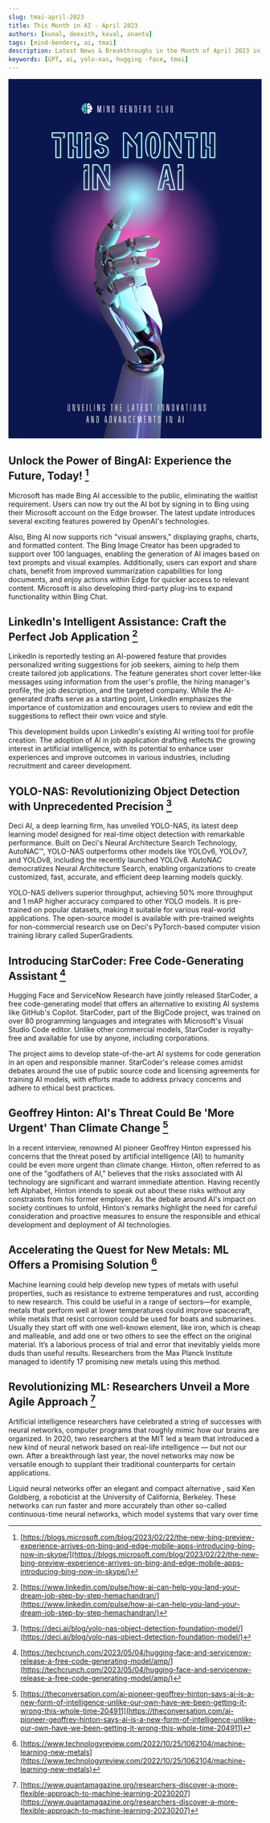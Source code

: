 ```yaml
---
slug: tmai-april-2023
title: This Month in AI - April 2023
authors: [kunal, deexith, keval, ananta]
tags: [mind-benders, ai, tmai]
description: Latest News & Breakthroughs in the Month of April 2023 in AI/ML/DS.
keywords: [GPT, ai, yolo-nas, hugging -face, tmai]
---
```


![A robotic hand touching a speck of light](tmai-apr23-poster.png)

## Unlock the Power of BingAI: Experience the Future, Today! [^1]

Microsoft has made Bing AI accessible to the public, eliminating the waitlist requirement. Users can now try out the AI bot by signing in to Bing using their Microsoft account on the Edge browser. The latest update introduces several exciting features powered by OpenAI's technologies. 

Also, Bing AI now supports rich "visual answers," displaying graphs, charts, and formatted content. The Bing Image Creator has been upgraded to support over 100 languages, enabling the generation of AI images based on text prompts and visual examples. Additionally, users can export and share chats, benefit from improved summarization capabilities for long documents, and enjoy actions within Edge for quicker access to relevant content. Microsoft is also developing third-party plug-ins to expand functionality within Bing Chat.


## LinkedIn's Intelligent Assistance: Craft the Perfect Job Application [^2]

LinkedIn is reportedly testing an AI-powered feature that provides personalized writing suggestions for job seekers, aiming to help them create tailored job applications. The feature generates short cover letter-like messages using information from the user's profile, the hiring manager's profile, the job description, and the targeted company. While the AI-generated drafts serve as a starting point, LinkedIn emphasizes the importance of customization and encourages users to review and edit the suggestions to reflect their own voice and style. 

This development builds upon LinkedIn's existing AI writing tool for profile creation. The adoption of AI in job application drafting reflects the growing interest in artificial intelligence, with its potential to enhance user experiences and improve outcomes in various industries, including recruitment and career development.


## YOLO-NAS: Revolutionizing Object Detection with Unprecedented Precision [^3]

Deci AI, a deep learning firm, has unveiled YOLO-NAS, its latest deep learning model designed for real-time object detection with remarkable performance. Built on Deci's Neural Architecture Search Technology, AutoNAC™, YOLO-NAS outperforms other models like YOLOv6, YOLOv7, and YOLOv8, including the recently launched YOLOv8. AutoNAC democratizes Neural Architecture Search, enabling organizations to create customized, fast, accurate, and efficient deep learning models quickly. 

YOLO-NAS delivers superior throughput, achieving 50% more throughput and 1 mAP higher accuracy compared to other YOLO models. It is pre-trained on popular datasets, making it suitable for various real-world applications. The open-source model is available with pre-trained weights for non-commercial research use on Deci's PyTorch-based computer vision training library called SuperGradients.


## Introducing StarCoder: Free Code-Generating Assistant [^4]

Hugging Face and ServiceNow Research have jointly released StarCoder, a free code-generating model that offers an alternative to existing AI systems like GitHub's Copilot. StarCoder, part of the BigCode project, was trained on over 80 programming languages and integrates with Microsoft's Visual Studio Code editor. Unlike other commercial models, StarCoder is royalty-free and available for use by anyone, including corporations. 

The project aims to develop state-of-the-art AI systems for code generation in an open and responsible manner. StarCoder's release comes amidst debates around the use of public source code and licensing agreements for training AI models, with efforts made to address privacy concerns and adhere to ethical best practices.

## Geoffrey Hinton: AI's Threat Could Be 'More Urgent' Than Climate Change [^5]

In a recent interview, renowned AI pioneer Geoffrey Hinton expressed his concerns that the threat posed by artificial intelligence (AI) to humanity could be even more urgent than climate change. Hinton, often referred to as one of the "godfathers of AI," believes that the risks associated with AI technology are significant and warrant immediate attention. Having recently left Alphabet, Hinton intends to speak out about these risks without any constraints from his former employer. As the debate around AI's impact on society continues to unfold, Hinton's remarks highlight the need for careful consideration and proactive measures to ensure the responsible and ethical development and deployment of AI technologies.

## Accelerating the Quest for New Metals: ML Offers a Promising Solution [^6]

Machine learning could help develop new types of metals with useful properties, such as resistance to extreme temperatures and rust, according to new research. This could be useful in a range of sectors—for example, metals that perform well at lower temperatures could improve spacecraft, while metals that resist corrosion could be used for boats and submarines.
Usually they start off with one well-known element, like iron, which is cheap and malleable, and add one or two others to see the effect on the original material. It’s a laborious process of trial and error that inevitably yields more duds than useful results.
Researchers from the Max Planck Institute managed to identify 17 promising new metals using this method.

## Revolutionizing ML: Researchers Unveil a More Agile Approach [^7]

Artificial intelligence researchers have celebrated a string of successes with neural networks, computer programs that roughly mimic how our brains are organized. In 2020, two researchers at the MIT led a team that introduced a new kind of neural network based on real-life intelligence — but not our own. After a breakthrough last year, the novel networks may now be versatile enough to supplant their traditional counterparts for certain applications.

Liquid neural networks offer an elegant and compact alternative , said Ken Goldberg, a roboticist at the University of California, Berkeley. These networks can run faster and more accurately than other so-called continuous-time neural networks, which model systems that vary over time


[^1]: [https://blogs.microsoft.com/blog/2023/02/22/the-new-bing-preview-experience-arrives-on-bing-and-edge-mobile-apps-introducing-bing-now-in-skype/](https://blogs.microsoft.com/blog/2023/02/22/the-new-bing-preview-experience-arrives-on-bing-and-edge-mobile-apps-introducing-bing-now-in-skype/)

[^2]: [https://www.linkedin.com/pulse/how-ai-can-help-you-land-your-dream-job-step-by-step-hemachandran/](https://www.linkedin.com/pulse/how-ai-can-help-you-land-your-dream-job-step-by-step-hemachandran/)

[^3]: [https://deci.ai/blog/yolo-nas-object-detection-foundation-model/](https://deci.ai/blog/yolo-nas-object-detection-foundation-model/)

[^4]: [https://techcrunch.com/2023/05/04/hugging-face-and-servicenow-release-a-free-code-generating-model/amp/](https://techcrunch.com/2023/05/04/hugging-face-and-servicenow-release-a-free-code-generating-model/amp/)

[^5]: [https://theconversation.com/ai-pioneer-geoffrey-hinton-says-ai-is-a-new-form-of-intelligence-unlike-our-own-have-we-been-getting-it-wrong-this-whole-time-204911](https://theconversation.com/ai-pioneer-geoffrey-hinton-says-ai-is-a-new-form-of-intelligence-unlike-our-own-have-we-been-getting-it-wrong-this-whole-time-204911)

[^6]: [https://www.technologyreview.com/2022/10/25/1062104/machine-learning-new-metals](https://www.technologyreview.com/2022/10/25/1062104/machine-learning-new-metals)

[^7]: [https://www.quantamagazine.org/researchers-discover-a-more-flexible-approach-to-machine-learning-20230207](https://www.quantamagazine.org/researchers-discover-a-more-flexible-approach-to-machine-learning-20230207)